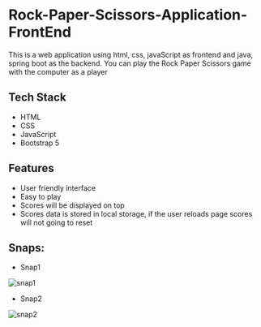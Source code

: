 # Rock-Paper-Scissors-Application-FrontEnd
This is a web application using html, css, javaScript as frontend and java, spring boot as the backend. You can play the Rock Paper Scissors game with the computer as a player


## Tech Stack
- HTML
- CSS
- JavaScript
- Bootstrap 5

## Features
- User friendly interface
- Easy to play
- Scores will be displayed on top
- Scores data is stored in local storage, if the user reloads page scores will not going to reset

## Snaps:

- Snap1

![snap1](https://user-images.githubusercontent.com/76080960/231688700-d77a1ab9-f1b9-4e08-b1a9-0570351bd6b4.png)

- Snap2

![snap2](https://user-images.githubusercontent.com/76080960/232406927-374c68dc-d38f-44e6-8c81-25558ef915eb.png)



